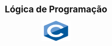 <h1 align="center">Lógica de Programação</h1>
<p align="center"><img src="https://raw.githubusercontent.com/devicons/devicon/master/icons/c/c-original.svg" alt="c" width="90" height="65"/></p>
